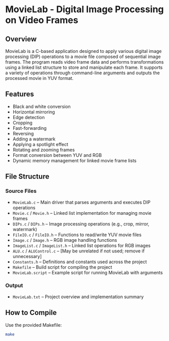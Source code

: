 # MovieLab - Digital Image Processing on Video Frames

## Overview

MovieLab is a C-based application designed to apply various digital image processing (DIP) operations to a movie file composed of sequential image frames. The program reads video frame data and performs transformations using a linked list structure to store and manipulate each frame. It supports a variety of operations through command-line arguments and outputs the processed movie in YUV format.

## Features

- Black and white conversion
- Horizontal mirroring
- Edge detection
- Cropping
- Fast-forwarding
- Reversing
- Adding a watermark
- Applying a spotlight effect
- Rotating and zooming frames
- Format conversion between YUV and RGB
- Dynamic memory management for linked movie frame lists

## File Structure

### Source Files
- `MovieLab.c` – Main driver that parses arguments and executes DIP operations
- `Movie.c` / `Movie.h` – Linked list implementation for managing movie frames
- `DIPs.c` / `DIPs.h` – Image processing operations (e.g., crop, mirror, watermark)
- `FileIO.c` / `FileIO.h` – Functions to read/write YUV movie files
- `Image.c` / `Image.h` – RGB image handling functions
- `ImageList.c` / `ImageList.h` – Linked list operations for RGB images
- `ALU.c` / `ALUControl.c` – [May be unrelated if not used; remove if unnecessary]
- `Constants.h` – Definitions and constants used across the project
- `Makefile` – Build script for compiling the project
- `MovieLab.script` – Example script for running MovieLab with arguments

### Output
- `MovieLab.txt` – Project overview and implementation summary

## How to Compile

Use the provided Makefile:

```bash
make
